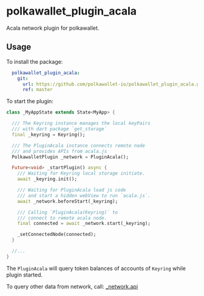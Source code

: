 # polkawallet_plugin_acala

Acala network plugin for polkawallet.

## Usage

To install the package:
```yaml
  polkawallet_plugin_acala:
    git:
      url: https://github.com/polkawallet-io/polkawallet_plugin_acala.git
      ref: master
```

To start the plugin:
```dart
class _MyAppState extends State<MyApp> {

  /// The Keyring instance manages the local keyPairs
  /// with dart package `get_storage`
  final _keyring = Keyring();

  /// The PluginAcala instance connects remote node
  /// and provides APIs from acala.js
  PolkawalletPlugin _network = PluginAcala();

  Future<void> _startPlugin() async {
    /// Waiting for Keyring local storage initiate.
    await _keyring.init();

    /// Waiting for PluginAcala load js code
    /// and start a hidden webView to run `acala.js`.
    await _network.beforeStart(_keyring);

    /// Calling `PluginAcala(Keyring)` to
    /// connect to remote acala node.
    final connected = await _network.start(_keyring);

    _setConnectedNode(connected);
  }

  //...
}
```

The `PluginAcala` will query token balances of accounts of `Keyring`
 while plugin started.

To query other data from network, call: [_network.api](https://github.com/polkawallet-io/polkawallet_plugin_acala/blob/master/lib/api/acalaApi.dart)
